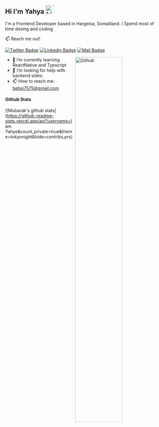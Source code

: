 ## Hi I'm Yahya <img src="https://user-images.githubusercontent.com/1303154/88677602-1635ba80-d120-11ea-84d8-d263ba5fc3c0.gif" width="28px" alt="hi">

I'm a Frontend Developer based in Hargeisa, Somaliland. I Spend most of time desing and coding 

:mailbox: Reach me out!

[![Twitter Badge](https://img.shields.io/badge/-@IamYahya-1ca0f1?style=flat&labelColor=1ca0f1&logo=twitter&logoColor=white&link=https://twitter.com/Ipenywis)](https://twitter.com/YahyeMoahmudAh1) [![Linkedin Badge](https://img.shields.io/badge/-yahya-0e76a8?style=flat&labelColor=0e76a8&logo=linkedin&logoColor=white)](https://www.linkedin.com/in/yahya-ahmed-a20aa1176/) [![Mail Badge](https://img.shields.io/badge/-Yahyaa-c0392b?style=flat&labelColor=c0392b&logo=gmail&logoColor=white)](mailto:bebsi7575@gmail.com)

<img width="55%" align="right" alt="Github" src="https://raw.githubusercontent.com/onimur/.github/master/.resources/git-header.svg" />
<!-- TODO: Add last video link -->

- 🔭 I’m currently learning ReactNative and Typscript
- 🤔 I’m looking for help with backend sides.
- 📫 How to reach me: bebsi7575@gmail.com


<!-- TODO: Make technologies links takes you to repositories -->




#### Github Stats

![Mubarak's github stats](https://github-readme-stats.vercel.app/api?username=I am Yahye&count_private=true&theme=tokyonight&hide=contribs,prs)

